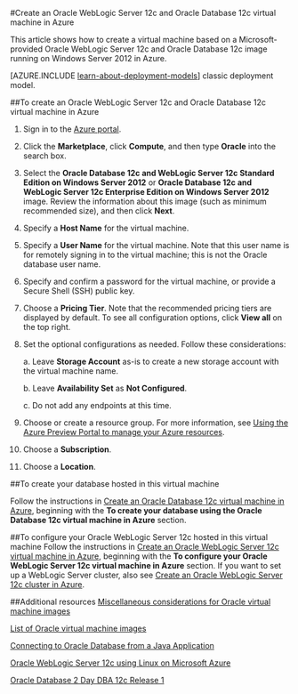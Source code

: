 <properties
	pageTitle="Oracle WebLogic Server and Database VM | Microsoft Azure"
	description="Create an Oracle WebLogic Server 12c and Oracle Database 12c Azure image running on Windows Server 2012, using Resource Manager deployment model."
	services="virtual-machines"
	authors="bbenz"
	documentationCenter=""
	tags="azure-resource-manager"/>

<tags
	ms.service="virtual-machines"
	ms.devlang="na"
	ms.topic="article"
	ms.tgt_pltfrm="vm-windows"
	ms.workload="infrastructure-services"
	ms.date="06/22/2015"
	ms.author="bbenz" />

#Create an Oracle WebLogic Server 12c and Oracle Database 12c virtual machine in Azure

This article shows how to create a virtual machine based on a Microsoft-provided Oracle WebLogic Server 12c and Oracle Database 12c image running on Windows Server 2012 in Azure.

[AZURE.INCLUDE [learn-about-deployment-models](../../includes/learn-about-deployment-models-rm-include.md)] classic deployment model.


##To create an Oracle WebLogic Server 12c and Oracle Database 12c virtual machine in Azure

1. Sign in to the [Azure portal](https://ms.portal.azure.com/).

2.	Click the **Marketplace**, click **Compute**, and then type **Oracle** into the search box.

3.	Select the **Oracle Database 12c and WebLogic Server 12c Standard Edition on Windows Server 2012** or **Oracle Database 12c and WebLogic Server 12c Enterprise Edition on Windows Server 2012** image. Review the information about this image (such as minimum recommended size), and then click **Next**.

4.	Specify a **Host Name** for the virtual machine.

5.	Specify a **User Name** for the virtual machine. Note that this user name is for remotely signing in to the virtual machine; this is not the Oracle database user name.

6.	Specify and confirm a password for the virtual machine, or provide a Secure Shell (SSH) public key.

7.	Choose a **Pricing Tier**.  Note that the recommended pricing tiers are displayed by default. To see all configuration options, click **View all** on the top right.

8. Set the optional configurations as needed. Follow these considerations:

	a. Leave **Storage Account** as-is to create a new storage account with the virtual machine name.

	b. Leave **Availability Set** as **Not Configured**.

	c. Do not add any endpoints at this time.

9.	Choose or create a resource group. For more information, see [Using the Azure Preview Portal to manage your Azure resources](resource-group-portal.md).

10. Choose a **Subscription**.

11. Choose a **Location**.


##To create your database hosted in this virtual machine

Follow the instructions in [Create an Oracle Database 12c virtual machine in Azure](virtual-machines-creating-oracle-database-virtual-machine.md), beginning with the **To create your database using the Oracle Database 12c virtual machine in Azure** section.

##To configure your Oracle WebLogic Server 12c hosted in this virtual machine
Follow the instructions in [Create an Oracle WebLogic Server 12c virtual machine in Azure](virtual-machines-creating-oracle-webLogic-server-12c-virtual-machine.md), beginning with the **To configure your Oracle WebLogic Server 12c virtual machine in Azure** section. If you want to set up a WebLogic Server cluster, also see [Create an Oracle WebLogic Server 12c cluster in Azure](virtual-machines-creating-oracle-webLogic-server-12c-cluster.md).

##Additional resources
[Miscellaneous considerations for Oracle virtual machine images](miscellaneous-considerations-for-oracle-virtual-machine-images-new-article.md)

[List of Oracle virtual machine images](virtual-machines-oracle-list-oracle-virtual-machine-images.md)

[Connecting to Oracle Database from a Java Application](http://docs.oracle.com/cd/E11882_01/appdev.112/e12137/getconn.htm#TDPJD136)

[Oracle WebLogic Server 12c using Linux on Microsoft Azure](http://www.oracle.com/technetwork/middleware/weblogic/learnmore/oracle-weblogic-on-azure-wp-2020930.pdf)

[Oracle Database 2 Day DBA 12c Release 1](http://docs.oracle.com/cd/E16655_01/server.121/e17643/toc.htm)

